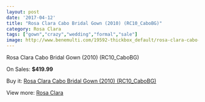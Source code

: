 ```yaml
---
layout: post
date: '2017-04-12'
title: "Rosa Clara Cabo Bridal Gown (2010) (RC10_CaboBG)"
category: Rosa Clara
tags: ["gown","crazy","wedding","formal","sale"]
image: http://www.benemulti.com/19592-thickbox_default/rosa-clara-cabo-bridal-gown-2010-rc10cabobg.jpg
---
```

Rosa Clara Cabo Bridal Gown (2010) (RC10_CaboBG)

On Sales: **$419.99**
<a href="https://www.benemulti.com/en/rosa-clara/7400-rosa-clara-cabo-bridal-gown-2010-rc10cabobg.html"><amp-img layout="responsive" width="600" height="600" src="//www.benemulti.com/19592-thickbox_default/rosa-clara-cabo-bridal-gown-2010-rc10cabobg.jpg" alt="Rosa Clara Cabo Bridal Gown (2010) (RC10_CaboBG) 0" /></a>

Buy it: [Rosa Clara Cabo Bridal Gown (2010) (RC10_CaboBG)](https://www.benemulti.com/en/rosa-clara/7400-rosa-clara-cabo-bridal-gown-2010-rc10cabobg.html "Rosa Clara Cabo Bridal Gown (2010) (RC10_CaboBG)")

View more: [Rosa Clara](https://www.benemulti.com/en/60-rosa-clara "Rosa Clara")